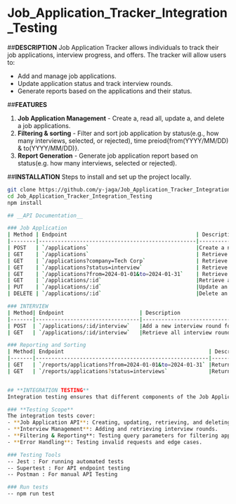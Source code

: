 # Job_Application_Tracker_Integration_Testing

##**DESCRIPTION**
Job Application Tracker allows individuals to track their job applications, interview progress, and offers. The tracker will allow users to:
- Add and manage job applications.
- Update application status and track interview rounds.
- Generate reports based on the applications and their status.

##**FEATURES**
1. **Job Application Management** -  Create a, read all, update a, and delete a job applications.
2. **Filtering & sorting** - Filter and sort job application by status(e.g., how many interviews, selected, or rejected), time preiod{from(YYYY/MM/DD) & to(YYYY/MM/DD)}.
3. **Report Generation** - Generate job application report based on status(e.g. how many interviews, selected or rejected).

##**INSTALLATION**
Steps to install and set up the project locally.
```sh
git clone https://github.com/y-jaga/Job_Application_Tracker_Integration_Testing.git
cd Job_Application_Tracker_Integration_Testing
npm install

## __API Documentation__

### Job Application
| Method | Endpoint                                         | Description                                 |
|--------|--------------------------------------------------|---------------------------------------------|
| POST   | `/applications`                                  |Create a new job application.                |
| GET    | `/applications`                                  | Retrieve all job applications.              |
| GET    | `/applications?company=Tech Corp`                | Retrieve job application by comapny name    |
| GET    | `/applications?status=interview`                 | Retrieve job application by comapny status  |
| GET    | `/applications?from=2024-01-01&to=2024-01-31`    | Retrieve job application within a date range|
| GET    | `/applications/:id`                              |Retrieve a specific job application by ID.   |
| PUT    | `/applications/:id`                              |Update an existing job application.          |
| DELETE | `/applications/:id`                              |Delete an application.                       |

### INTERVIEW
| Method| Endpoint                        | Description                                             |
|-------|---------------------------------|---------------------------------------------------------|
| POST  | `/applications/:id/interview`   |Add a new interview round for a specific application.    |
| GET   | `/applications/:id/interview`   |Retrieve all interview rounds for a specific application.|

### Reporting and Sorting
| Method| Endpoint                                              | Description                                                                     |
|-------|-------------------------------------------------------|---------------------------------------------------------------------------------|
| GET   | `/reports/applications?from=2024-01-01&to=2024-01-31` |Return the total number of applications submitted within a specific time period .|
| GET   | `/reports/applications?status=interviews`             |Return the total number of applications by status.                               |


## **INTEGRATION TESTING**
Integration testing ensures that different components of the Job Application Tracker work together correctly. It helps verify API endpoints, database interactions, and error handling.

### **Testing Scope**
The integration tests cover:
- **Job Application API**: Creating, updating, retrieving, and deleting job applications.
- **Interview Management**: Adding and retrieving interview rounds.
- **Filtering & Reporting**: Testing query parameters for filtering applications by date and status.
- **Error Handling**: Testing invalid requests and edge cases.

### Testing Tools
-- Jest : For running automated tests
-- Supertest : For API endpoint testing
-- Postman : For manual API Testing

### Run tests
-- npm run test

